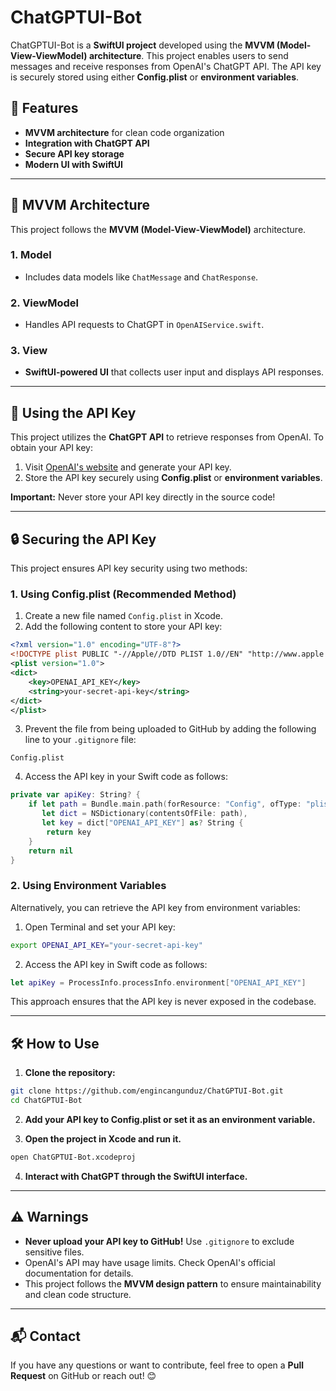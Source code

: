 # ChatGPTUI-Bot

ChatGPTUI-Bot is a **SwiftUI project** developed using the **MVVM (Model-View-ViewModel) architecture**. This project enables users to send messages and receive responses from OpenAI's ChatGPT API. The API key is securely stored using either **Config.plist** or **environment variables**.

## 🚀 Features
- **MVVM architecture** for clean code organization
- **Integration with ChatGPT API**
- **Secure API key storage**
- **Modern UI with SwiftUI**

---

## 📌 MVVM Architecture
This project follows the **MVVM (Model-View-ViewModel)** architecture.

### **1. Model**
- Includes data models like `ChatMessage` and `ChatResponse`.

### **2. ViewModel**
- Handles API requests to ChatGPT in `OpenAIService.swift`.

### **3. View**
- **SwiftUI-powered UI** that collects user input and displays API responses.

---

## 🔑 Using the API Key
This project utilizes the **ChatGPT API** to retrieve responses from OpenAI. To obtain your API key:

1. Visit [OpenAI's website](https://platform.openai.com/signup/) and generate your API key.
2. Store the API key securely using **Config.plist** or **environment variables**.

**Important:** Never store your API key directly in the source code!

---

## 🔒 Securing the API Key
This project ensures API key security using two methods:

### **1. Using Config.plist (Recommended Method)**
1. Create a new file named `Config.plist` in Xcode.
2. Add the following content to store your API key:

```xml
<?xml version="1.0" encoding="UTF-8"?>
<!DOCTYPE plist PUBLIC "-//Apple//DTD PLIST 1.0//EN" "http://www.apple.com/DTDs/PropertyList-1.0.dtd">
<plist version="1.0">
<dict>
    <key>OPENAI_API_KEY</key>
    <string>your-secret-api-key</string>
</dict>
</plist>
```

3. Prevent the file from being uploaded to GitHub by adding the following line to your `.gitignore` file:

```
Config.plist
```

4. Access the API key in your Swift code as follows:

```swift
private var apiKey: String? {
    if let path = Bundle.main.path(forResource: "Config", ofType: "plist"),
       let dict = NSDictionary(contentsOfFile: path),
       let key = dict["OPENAI_API_KEY"] as? String {
        return key
    }
    return nil
}
```

### **2. Using Environment Variables**
Alternatively, you can retrieve the API key from environment variables:

1. Open Terminal and set your API key:

```sh
export OPENAI_API_KEY="your-secret-api-key"
```

2. Access the API key in Swift code as follows:

```swift
let apiKey = ProcessInfo.processInfo.environment["OPENAI_API_KEY"]
```

This approach ensures that the API key is never exposed in the codebase.

---

## 🛠 How to Use
1. **Clone the repository:**
```sh
git clone https://github.com/engincangunduz/ChatGPTUI-Bot.git
cd ChatGPTUI-Bot
```

2. **Add your API key to Config.plist or set it as an environment variable.**

3. **Open the project in Xcode and run it.**

```sh
open ChatGPTUI-Bot.xcodeproj
```

4. **Interact with ChatGPT through the SwiftUI interface.**

---

## ⚠️ Warnings
- **Never upload your API key to GitHub!** Use `.gitignore` to exclude sensitive files.
- OpenAI's API may have usage limits. Check OpenAI's official documentation for details.
- This project follows the **MVVM design pattern** to ensure maintainability and clean code structure.

---

## 📬 Contact
If you have any questions or want to contribute, feel free to open a **Pull Request** on GitHub or reach out! 😊
